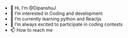 - 👋 Hi, I’m @DipanshuJ
- 👀 I’m interested in Coding and development
- 🌱 I’m currently learning python and Reactjs
- 💞️ I’m always excited to participate in coding contests
- 📫 How to reach me 

<!---
DipanshuJ/DipanshuJ is a ✨ special ✨ repository because its `README.md` (this file) appears on your GitHub profile.
You can click the Preview link to take a look at your changes.
--->
